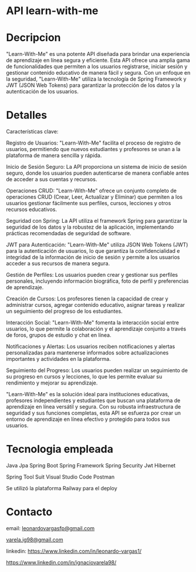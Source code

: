 # API learn-with-me


# Decripcion

"Learn-With-Me" es una potente API diseñada para brindar una experiencia de aprendizaje en línea segura y eficiente. Esta API ofrece una amplia gama de funcionalidades que permiten a los usuarios registrarse, iniciar sesión y gestionar contenido educativo de manera fácil y segura. Con un enfoque en la seguridad, "Learn-With-Me" utiliza la tecnología de Spring Framework y JWT (JSON Web Tokens) para garantizar la protección de los datos y la autenticación de los usuarios.

# Detalles
Características clave:

Registro de Usuarios: "Learn-With-Me" facilita el proceso de registro de usuarios, permitiendo que nuevos estudiantes y profesores se unan a la plataforma de manera sencilla y rápida.

Inicio de Sesión Seguro: La API proporciona un sistema de inicio de sesión seguro, donde los usuarios pueden autenticarse de manera confiable antes de acceder a sus cuentas y recursos.

Operaciones CRUD: "Learn-With-Me" ofrece un conjunto completo de operaciones CRUD (Crear, Leer, Actualizar y Eliminar) que permiten a los usuarios gestionar fácilmente sus perfiles, cursos, lecciones y otros recursos educativos.

Seguridad con Spring: La API utiliza el framework Spring para garantizar la seguridad de los datos y la robustez de la aplicación, implementando prácticas recomendadas de seguridad de software.

JWT para Autenticación: "Learn-With-Me" utiliza JSON Web Tokens (JWT) para la autenticación de usuarios, lo que garantiza la confidencialidad e integridad de la información de inicio de sesión y permite a los usuarios acceder a sus recursos de manera segura.

Gestión de Perfiles: Los usuarios pueden crear y gestionar sus perfiles personales, incluyendo información biográfica, foto de perfil y preferencias de aprendizaje.

Creación de Cursos: Los profesores tienen la capacidad de crear y administrar cursos, agregar contenido educativo, asignar tareas y realizar un seguimiento del progreso de los estudiantes.

Interacción Social: "Learn-With-Me" fomenta la interacción social entre usuarios, lo que permite la colaboración y el aprendizaje conjunto a través de foros, grupos de estudio y chat en línea.

Notificaciones y Alertas: Los usuarios reciben notificaciones y alertas personalizadas para mantenerse informados sobre actualizaciones importantes y actividades en la plataforma.

Seguimiento del Progreso: Los usuarios pueden realizar un seguimiento de su progreso en cursos y lecciones, lo que les permite evaluar su rendimiento y mejorar su aprendizaje.

"Learn-With-Me" es la solución ideal para instituciones educativas, profesores independientes y estudiantes que buscan una plataforma de aprendizaje en línea versátil y segura. Con su robusta infraestructura de seguridad y sus funciones completas, esta API se esfuerza por crear un entorno de aprendizaje en línea efectivo y protegido para todos sus usuarios.






# Tecnologia empleada

Java 
Jpa
Spring Boot
Spring Framework
Spring Security
Jwt
Hibernet

Spring Tool Suit
Visual Studio Code
Postman

Se utilizó la plataforma Railway para el deploy

# Contacto

email:
leonardovargasfp@gmail.com

varela.ig98@gmail.com

linkedin:
https://www.linkedin.com/in/leonardo-vargas1/

https://www.linkedin.com/in/ignaciovarela98/

